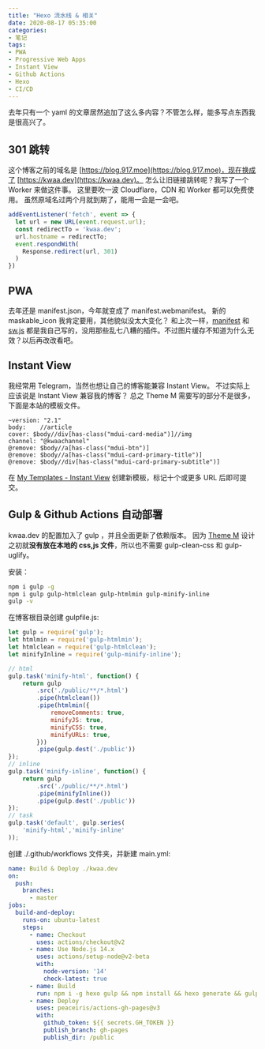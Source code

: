 ```yaml
---
title: "Hexo 流水线 & 相关"
date: 2020-08-17 05:35:00
categories:
- 笔记
tags:
- PWA
- Progressive Web Apps
- Instant View
- Github Actions
- Hexo
- CI/CD
---
```


去年只有一个 yaml 的文章居然追加了这么多内容？不管怎么样，能多写点东西我是很高兴了。

<!-- more -->

## 301 跳转

这个博客之前的域名是 [https://blog.917.moe](https://blog.917.moe)，现在换成了 [https://kwaa.dev](https://kwaa.dev)。
怎么让旧链接跳转呢？我写了一个 Worker 来做这件事。
这里要吹一波 Cloudflare，CDN 和 Worker 都可以免费使用。
虽然原域名过两个月就到期了，能用一会是一会吧。

``` js
addEventListener('fetch', event => {
  let url = new URL(event.request.url);
  const redirectTo = 'kwaa.dev';
  url.hostname = redirectTo;
  event.respondWith(
    Response.redirect(url, 301)
  )
})
```

## PWA

去年还是 manifest.json，今年就变成了 manifest.webmanifest。
新的 maskable_icon 我肯定要用，其他貌似没太大变化？
和上次一样，[manifest](https://github.com/kwaa/kwaa.github.io/blob/master/source/manifest.webmanifest) 和 [sw.js](https://github.com/kwaa/kwaa.github.io/blob/master/source/sw.js) 都是我自己写的，没用那些乱七八糟的插件。不过图片缓存不知道为什么无效？以后再改改看吧。

## Instant View

我经常用 Telegram，当然也想让自己的博客能兼容 Instant View。
不过实际上应该说是 Instant View 兼容我的博客？
总之 Theme M 需要写的部分不是很多，下面是本站的模板文件。

``` plain
~version: "2.1"
body:    //article
cover: $body//div[has-class("mdui-card-media")]//img
channel: "@kwaachannel"
@remove: $body//a[has-class("mdui-btn")]
@remove: $body//a[has-class("mdui-card-primary-title")]
@remove: $body//div[has-class("mdui-card-primary-subtitle")]
```

在 [My Templates - Instant View](https://instantview.telegram.org/my) 创建新模板，标记十个或更多 URL 后即可提交。

## Gulp & Github Actions 自动部署

kwaa.dev 的配置加入了 gulp ，并且全面更新了依赖版本。
因为 [Theme M](https://github.com/kwaa/m) 设计之初就**没有放在本地的 css,js 文件**，所以也不需要 gulp-clean-css 和 gulp-uglify。

安装：

``` bash
npm i gulp -g
npm i gulp gulp-htmlclean gulp-htmlmin gulp-minify-inline
gulp -v
```

在博客根目录创建 gulpfile.js:

``` js
let gulp = require('gulp');
let htmlmin = require('gulp-htmlmin');
let htmlclean = require('gulp-htmlclean');
let minifyInline = require('gulp-minify-inline');

// html
gulp.task('minify-html', function() {
    return gulp
        .src('./public/**/*.html')
        .pipe(htmlclean())
        .pipe(htmlmin({
            removeComments: true,
            minifyJS: true,
            minifyCSS: true,
            minifyURLs: true,
        }))
        .pipe(gulp.dest('./public'))
});
// inline
gulp.task('minify-inline', function() {
    return gulp
        .src('./public/**/*.html')
        .pipe(minifyInline())
        .pipe(gulp.dest('./public'))
});
// task
gulp.task('default', gulp.series(
    'minify-html','minify-inline'
));
```

创建 ./.github/workflows 文件夹，并新建 main.yml:

``` yaml
name: Build & Deploy ./kwaa.dev
on:
  push:
    branches:
      - master
jobs:
  build-and-deploy:
    runs-on: ubuntu-latest
    steps:
      - name: Checkout
        uses: actions/checkout@v2
      - name: Use Node.js 14.x
        uses: actions/setup-node@v2-beta
        with:
          node-version: '14'
          check-latest: true
      - name: Build
        run: npm i -g hexo gulp && npm install && hexo generate && gulp
      - name: Deploy
        uses: peaceiris/actions-gh-pages@v3
        with:
          github_token: ${{ secrets.GH_TOKEN }}
          publish_branch: gh-pages
          publish_dir: /public
```
